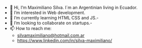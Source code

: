 - 👋 Hi, I’m Maximiliano Silva. I´m an Argentinian living in Ecuador.
- 👀 I’m interested in Web development. 
- 🌱 I’m currently learning HTML CSS and JS.-
- 💞️ I’m looking to collaborate on startups.-
- 📫 How to reach me:
  - silvamaximiliano@hotmail.com.ar
  - https://www.linkedin.com/in/silva-maximiliano/

<!---
MaxiSilva93/MaxiSilva93 is a ✨ special ✨ repository because its `README.md` (this file) appears on your GitHub profile.
You can click the Preview link to take a look at your changes.
--->
